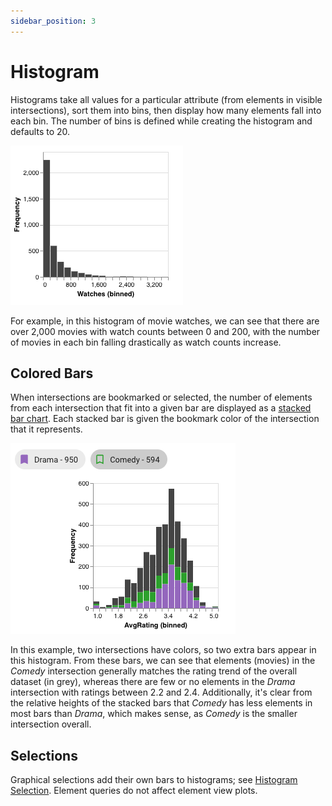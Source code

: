 ```yaml
---
sidebar_position: 3
---
```

# Histogram

Histograms take all values for a particular attribute (from elements in visible intersections), sort them into bins, 
then display how many elements fall into each bin. The number of bins is defined while creating the histogram and defaults to 20.

![Plain Histogram](./img/histogram/plain.png)

For example, in this histogram of movie watches, we can see that there are over 2,000 movies with watch counts between 0 and 200,
with the number of movies in each bin falling drastically as watch counts increase.

## Colored Bars

When intersections are bookmarked or selected, the number of elements from each intersection that fit into a given bar are displayed as a [stacked bar chart](https://www.atlassian.com/data/charts/stacked-bar-chart-complete-guide). Each stacked bar is given the bookmark color of the intersection that it represents.

![Colored Histogram](./img/histogram/colored.png)

In this example, two intersections have colors, so two extra bars appear in this histogram. From these bars,
we can see that elements (movies) in the *Comedy* intersection generally matches the rating trend of the overall dataset (in grey),
whereas there are few or no elements in the *Drama* intersection with ratings between 2.2 and 2.4. Additionally, it's clear from the relative heights of the stacked bars that *Comedy* has less elements in most bars than *Drama*, which makes sense, as *Comedy* is the smaller intersection overall. 

## Selections

Graphical selections add their own bars to histograms; see [Histogram Selection](../selections/graphical.md#histogram). Element queries do not affect element view plots.